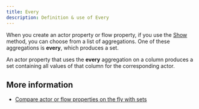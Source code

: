 ```yaml
---
title: Every 
description: Definition & use of Every 
---
```

When you create an actor property or flow property, if you use the [Show](../show-actor-flow-property) method, you can choose from a list of aggregations. One of these aggregations is **every**, which produces a set.

An actor property that uses the **every** aggregation on a column produces a set containing all values of that column for the corresponding actor.

## More information

- [Compare actor or flow properties on the fly with sets](https://scuba.atlassian.net/wiki/spaces/CSSD/pages/1304560121/Compare+actor+or+flow+properties+on+the+fly+with+sets)